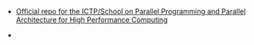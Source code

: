 

- [Official repo for the ICTP/School on Parallel Programming and Parallel Architecture for High Performance Computing](https://github.com/Sera91/SMR3935-2024/tree/main)

- []()
